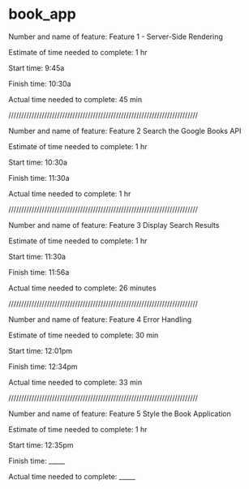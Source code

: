 # book_app

Number and name of feature: Feature 1 - Server-Side Rendering

Estimate of time needed to complete: 1 hr

Start time: 9:45a

Finish time: 10:30a

Actual time needed to complete: 45 min

//////////////////////////////////////////////////////////////////////////

Number and name of feature: Feature 2 Search the Google Books API

Estimate of time needed to complete: 1 hr

Start time: 10:30a

Finish time: 11:30a

Actual time needed to complete: 1 hr

//////////////////////////////////////////////////////////////////////////

Number and name of feature: Feature 3 Display Search Results

Estimate of time needed to complete: 1 hr

Start time: 11:30a

Finish time: 11:56a

Actual time needed to complete: 26 minutes

//////////////////////////////////////////////////////////////////////////

Number and name of feature: Feature 4 Error Handling

Estimate of time needed to complete: 30 min

Start time: 12:01pm

Finish time: 12:34pm

Actual time needed to complete: 33 min

//////////////////////////////////////////////////////////////////////////

Number and name of feature: Feature 5 Style the Book Application

Estimate of time needed to complete: 1 hr

Start time: 12:35pm

Finish time: _____

Actual time needed to complete: _____